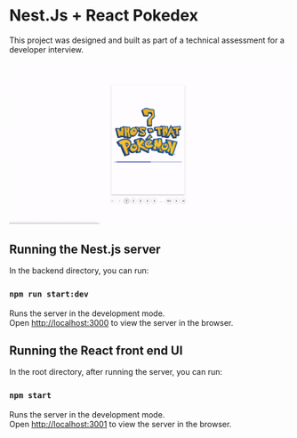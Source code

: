 # Nest.Js + React Pokedex

This project was designed and built as part of a technical assessment for a developer interview.

![alt text](src/images/demo.gif)

## Running the Nest.js server

In the backend directory, you can run:

### `npm run start:dev`

Runs the server in the development mode.\
Open [http://localhost:3000](http://localhost:3000) to view the server in the browser.

## Running the React front end UI

In the root directory, after running the server, you can run:

### `npm start`

Runs the server in the development mode.\
Open [http://localhost:3001](http://localhost:3001) to view the server in the browser.
